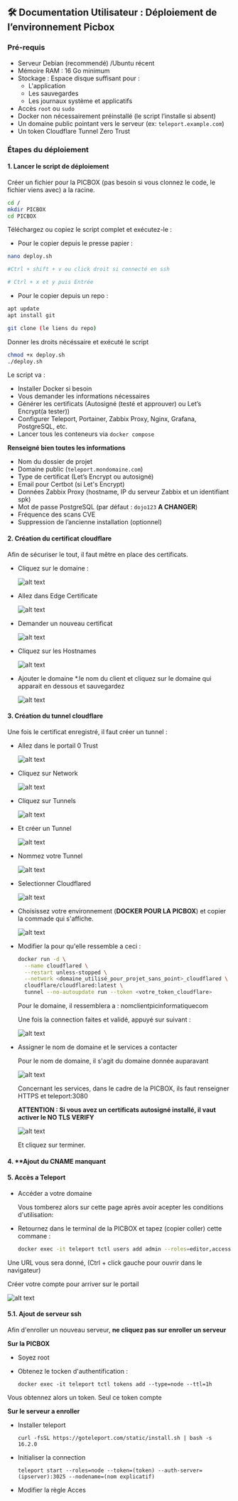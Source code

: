 ## 🛠️ **Documentation Utilisateur : Déploiement de l’environnement Picbox**


### **Pré-requis**

* Serveur Debian (recommendé) /Ubuntu récent
* Mémoire RAM : 16 Go minimum
* Stockage : Espace disque suffisant pour :
  - L'application
  - Les sauvegardes
  - Les journaux système et applicatifs
* Accès `root` ou `sudo`
* Docker non nécessairement préinstallé (le script l’installe si absent)
* Un domaine public pointant vers le serveur (ex: `teleport.example.com`)
* Un token Cloudflare Tunnel Zero Trust

### **Étapes du déploiement**

#### 1. **Lancer le script de déploiement**

Créer un fichier pour la PICBOX (pas besoin si vous clonnez le code, le fichier viens avec) a la racine.

```bash
cd /
mkdir PICBOX
cd PICBOX
```

Téléchargez ou copiez le script complet et exécutez-le :

- Pour le copier depuis le presse papier : 

```bash
nano deploy.sh

#Ctrl + shift + v ou click droit si connecté en ssh

# Ctrl + x et y puis Entrée
```

- Pour le copier depuis un repo : 

```bash
apt update
apt install git

git clone (le liens du repo)
```
Donner les droits nécéssaire et exécuté le script

```bash
chmod +x deploy.sh
./deploy.sh
```

Le script va :

* Installer Docker si besoin
* Vous demander les informations nécessaires
* Générer les certificats (Autosigné (testé et approuver) ou Let’s Encrypt(a tester)) 
* Configurer Teleport, Portainer, Zabbix Proxy, Nginx, Grafana, PostgreSQL, etc.
* Lancer tous les conteneurs via `docker compose`

**Renseigné bien toutes les informations**

* Nom du dossier de projet
* Domaine public (`teleport.mondomaine.com`)
* Type de certificat (Let’s Encrypt ou autosigné)
* Email pour Certbot (si Let's Encrypt)
* Données Zabbix Proxy (hostname, IP du serveur Zabbix et un identifiant spk)
* Mot de passe PostgreSQL (par défaut : `dojo123` **A CHANGER**)
* Fréquence des scans CVE
* Suppression de l’ancienne installation (optionnel)

#### 2. **Création du certificat cloudflare**

Afin de sécuriser le tout, il faut mêtre en place des certificats. 

- Cliquez sur le domaine :

  ![alt text](https://github.com/chelsinforce/Picbox/blob/d918af9b7db433d559d11458f0d3a8e2b069581e/DOC/Images/Cloudflare%20Start.png)

- Allez dans Edge Certificate

  ![alt text](https://github.com/chelsinforce/Picbox/blob/a507e0991c743223765a8bf7d72e9ae284c96e6a/DOC/Images/Cloudflare%20Edge%20cert.png)

- Demander un nouveau certificat

  ![alt text](https://github.com/chelsinforce/Picbox/blob/a507e0991c743223765a8bf7d72e9ae284c96e6a/DOC/Images/Cloudflare%20Order%20Advanced%20Cert.png)

- Cliquez sur les Hostnames

  ![alt text](https://github.com/chelsinforce/Picbox/blob/a507e0991c743223765a8bf7d72e9ae284c96e6a/DOC/Images/Cloudflare%20Ajout%20Nom%20Domaine.png)

- Ajouter le domaine *.le nom du client et cliquez sur le domaine qui apparait en dessous et sauvegardez

  ![alt text](https://github.com/chelsinforce/Picbox/blob/a507e0991c743223765a8bf7d72e9ae284c96e6a/DOC/Images/Cloudflare%20Validation%20Cert.png)

#### 3. **Création du tunnel cloudflare**

Une fois le certificat enregistré, il faut créer un tunnel : 

- Allez dans le portail 0 Trust

  ![alt text](https://github.com/chelsinforce/Picbox/blob/a7dd8bcebef051b40e90cc7189c59291015a23b0/DOC/Images/Cloudflare%200%20Trust%20Access.png)

- Cliquez sur Network

  ![alt text](https://github.com/chelsinforce/Picbox/blob/a7dd8bcebef051b40e90cc7189c59291015a23b0/DOC/Images/Cloudflare%200%20Trust%20Network.png)

- Cliquez sur Tunnels

  ![alt text](https://github.com/chelsinforce/Picbox/blob/a7dd8bcebef051b40e90cc7189c59291015a23b0/DOC/Images/Cloudflare%200%20Trust%20Tunnels.png)

- Et créer un Tunnel

  ![alt text](https://github.com/chelsinforce/Picbox/blob/a7dd8bcebef051b40e90cc7189c59291015a23b0/DOC/Images/Cloudflare%200%20Trust%20Create%20Tunnel.png)

- Nommez votre Tunnel

  ![alt text](https://github.com/chelsinforce/Picbox/blob/a7dd8bcebef051b40e90cc7189c59291015a23b0/DOC/Images/Cloudflare%200%20Trust%20Tunnel%20Name.png)

- Selectionner Cloudflared

  ![alt text](https://github.com/chelsinforce/Picbox/blob/a7dd8bcebef051b40e90cc7189c59291015a23b0/DOC/Images/Cloudflare%200%20Trust%20Cloudflared.png)

- Choisissez votre environnement (**DOCKER POUR LA PICBOX**) et copier la commade qui s'affiche.

  ![alt text](https://github.com/chelsinforce/Picbox/blob/a7dd8bcebef051b40e90cc7189c59291015a23b0/DOC/Images/Cloudflare%200%20Trust%20Choose%20Environment.png)

- Modifier la pour qu'elle ressemble a ceci :

  ```bash
  docker run -d \
    --name cloudflared \
    --restart unless-stopped \
    --network <domaine_utilisé_pour_projet_sans_point>_cloudflared \
    cloudflare/cloudflared:latest \
    tunnel --no-autoupdate run --token <votre_token_cloudflare>
  ```

  Pour le domaine, il ressemblera a : nomclientpicinformatiquecom

  Une fois la connection faites et validé, appuyé sur suivant :

  ![alt text](https://github.com/chelsinforce/Picbox/blob/a7dd8bcebef051b40e90cc7189c59291015a23b0/DOC/Images/Cloudflare%200%20Trust%20Tunnel%20Next.png)

- Assigner le nom de domaine et le services a contacter

  Pour le nom de domaine, il s'agit du domaine donnée auparavant

  ![alt text](https://github.com/chelsinforce/Picbox/blob/a7dd8bcebef051b40e90cc7189c59291015a23b0/DOC/Images/Cloudflare%200%20Trust%20Domaine.png)

  Concernant les services, dans le cadre de la PICBOX, ils faut renseigner HTTPS et teleport:3080

  **ATTENTION : Si vous avez un certificats autosigné installé, il vaut activer le NO TLS VERIFY**

  ![alt text](https://github.com/chelsinforce/Picbox/blob/346554bfa151f81a38d22e6df5294691a31e5112/DOC/Images/Cloudflare%200%20Trust%20NO%20TLS%20VERIFY.png)

  Et cliquez sur terminer.
  
#### 4. **Ajout du CNAME manquant


#### 5. **Accès a Teleport**

  - Accéder a votre domaine

    Vous tomberez alors sur cette page après avoir acepter les conditions d'utilisation: 

  - Retournez dans le terminal de la PICBOX et tapez (copier coller) cette commane :

    ```bash
    docker exec -it teleport tctl users add admin --roles=editor,access
    ```
  Une URL vous sera donné, (Ctrl + click gauche pour ouvrir dans le navigateur)

  Créer votre compte pour arriver sur le portail

 ![alt text]()

 #### 5.1. Ajout de serveur ssh

 Afin d'enroller un nouveau serveur, **ne cliquez pas sur enroller un serveur**

**Sur la PICBOX**
  
  * Soyez root 
  * Obtenez le tocken d'authentification : 

    ```
    docker exec -it teleport tctl tokens add --type=node --ttl=1h
    ```

  Vous obtennez alors un token. Seul ce token compte

**Sur le serveur a enroller**

  * Installer teleport 

    ```
    curl -fsSL https://goteleport.com/static/install.sh | bash -s 16.2.0
    ```

  * Initialiser la connection

    ```
    teleport start --roles=node --token=(token) --auth-server=(ipserver):3025 --nodename=(nom explicatif)
    ```

  * Modifier la règle Acces


